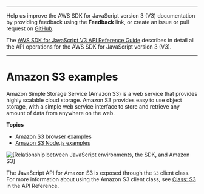 --------

Help us improve the AWS SDK for JavaScript version 3 \(V3\) documentation by providing feedback using the **Feedback** link, or create an issue or pull request on [GitHub](https://github.com/awsdocs/aws-sdk-for-javascript-v3)\.

 The [AWS SDK for JavaScript V3 API Reference Guide](https://docs.aws.amazon.com/AWSJavaScriptSDK/v3/latest/index.html) describes in detail all the API operations for the AWS SDK for JavaScript version 3 \(V3\)\.

--------

# Amazon S3 examples<a name="s3-examples"></a>

Amazon Simple Storage Service \(Amazon S3\) is a web service that provides highly scalable cloud storage\. Amazon S3 provides easy to use object storage, with a simple web service interface to store and retrieve any amount of data from anywhere on the web\.

**Topics**
+ [Amazon S3 browser examples](s3-browser-examples.md)
+ [Amazon S3 Node\.js examples](s3-node-examples.md)

![\[Relationship between JavaScript environments, the SDK, and Amazon S3\]](http://docs.aws.amazon.com/sdk-for-javascript/v3/developer-guide/images/code-samples-s3.png)

The JavaScript API for Amazon S3 is exposed through the `S3` client class\. For more information about using the Amazon S3 client class, see [Class: S3](https://docs.aws.amazon.com/AWSJavaScriptSDK/v3/latest/clients/client-s3/classes/s3.html) in the API Reference\.